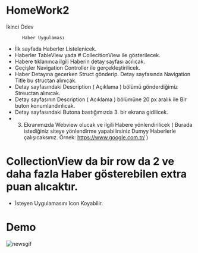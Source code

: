 # HomeWork2
İkinci Ödev

          Haber Uygulaması
- İlk sayfada Haberler Listelenicek.
- Haberler   TableView yada # CollecitionView ile gösterilecek.
- Habere tıklanınca  ilgili Haberin detay sayfası acılıcak.
- Geçişler  Navigation Controller ile gerçekleştirilicek.
- Haber Detayına gecerken Struct gönderip. Detay sayfasında Navigation Title bu structan alınıcak.
- Detay sayfasındaki Description ( Açıklama ) bölümü gönderdiğimiz Streuctan alınıcak.
- Detay sayfasının Description ( Acıklama ) bölümüne 20 px aralık ile Bir buton konumlandırılıcak. 
- Detay sayfasındaki Butona bastığımızda 3. bir ekrana gidilicek.
- 3. Ekranımızda Webview olucak ve ilgili Habere yönlendirilicek ( Burada istediğiniz siteye yönlendirme yapabilirsiniz Dumyy Haberlerle çalışıcaksınız. Örnek: https://www.google.com.tr/  )


# CollectionView da bir row da 2 ve daha fazla Haber gösterebilen extra puan alıcaktır.
- İsteyen Uygulamasını Icon Koyabilir.

# Demo


![newsgif](https://user-images.githubusercontent.com/88059407/190893018-bbc55f5a-0cb1-40c5-b302-5506b03eb226.gif)

